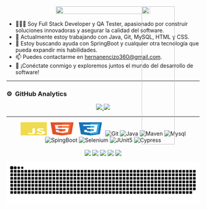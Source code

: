  <div id="header" align="center">
   <img src="https://media.giphy.com/media/v1.Y2lkPTc5MGI3NjExYWN2djlvNmN6ZjBwOGxoY2t3ZzVmdnFmMzlwd3Y2bngzbnNkZDFjMSZlcD12MV9pbnRlcm5hbF9naWZfYnlfaWQmY3Q9cw/zhYSVCirREeIZtONCI/giphy.gif" width="30%" height="30%" style="position:absolute" frameBorder="0" class="giphy-embed" allowFullScreen>
</div>
<div align="center">
 <img width="70%" height="70%" src="https://readme-typing-svg.demolab.com/?lines=¡Hi+👋,+My+name+is+Hernán+Encizo!+;¡I’m+from+Corrientes+-+Argentina!">
</div>

- 🧑🏽‍💻 Soy Full Stack Developer y QA Tester, apasionado por construir soluciones innovadoras y asegurar la calidad del software.
- 🌱 Actualmente estoy trabajando con Java, Git, MySQL, HTML y CSS.
- 🤔 Estoy buscando ayuda con SpringBoot y cualquier otra tecnología que pueda expandir mis habilidades.
- 📫 Puedes contactarme en hernanencizo360@gmail.com.
- 🔭 ¡Conéctate conmigo y exploremos juntos el mundo del desarrollo de software!
<hr>

### ⚙️ &nbsp;GitHub Analytics
<div style="display: inline_block" align="center">
 <p align="center">
 <a href="https://github.com/Hernanencizo360">
 <img height="180em" src="https://github-readme-stats-eight-theta.vercel.app/api?username=Hernanencizo360&show_icons=true&theme=algolia&include_all_commits=true&count_private=true"/>
 <img height="180em" src="https://github-readme-stats-eight-theta.vercel.app/api/top-langs/?username=Hernanencizo360&layout=compact&langs_count=8&theme=algolia"/>
 </a>
 </p>
</div>
 
<hr>
<div style="display: inline_block" align="center">
  <img alt="Js" height="35" width="70" src="https://raw.githubusercontent.com/devicons/devicon/master/icons/javascript/javascript-plain.svg">
  <img alt="HTML" height="35" width="70" src="https://raw.githubusercontent.com/devicons/devicon/master/icons/html5/html5-original.svg">
  <img alt="CSS" height="35" width="70" src="https://raw.githubusercontent.com/devicons/devicon/master/icons/css3/css3-original.svg">
  <img alt="Git" height="35" width="70" src="https://cdn.jsdelivr.net/gh/devicons/devicon/icons/git/git-original.svg">
  <img alt="Java" height="35" width="70" src="https://cdn.jsdelivr.net/gh/devicons/devicon/icons/java/java-original.svg">
  <img alt="Maven" height="35" width="70" src="https://cdn.jsdelivr.net/gh/devicons/devicon@latest/icons/maven/maven-original.svg" />
  <img alt="Mysql" height="35" width="70" src="https://cdn.jsdelivr.net/gh/devicons/devicon/icons/mysql/mysql-original.svg">
  <img alt="SpingBoot" height="35" width="70" src="https://cdn.jsdelivr.net/gh/devicons/devicon@latest/icons/spring/spring-original.svg"/>
  <img alt="Selenium" height="35" width="70" src="https://cdn.jsdelivr.net/gh/devicons/devicon@latest/icons/selenium/selenium-original.svg"/>
  <img alt="JUnit5" height="35" width="70" src="https://cdn.jsdelivr.net/gh/devicons/devicon@latest/icons/junit/junit-original.svg" />
  <img alt="Cypress" height="35" width="70" src="https://cdn.jsdelivr.net/gh/devicons/devicon@latest/icons/cypressio/cypressio-original.svg" />
</div>
<br>
<div style="display: inline_block" align="center" > 
  <a href="https://instagram.com/hernanencizo360" target="_blank"><img src="https://img.shields.io/badge/-Instagram-%23E4405F?style=for-the-badge&logo=instagram&logoColor=white" target="_blank"></a>
 <a href="https://discord.gg/kkMabznv4d" target="_blank"><img src="https://img.shields.io/badge/Discord-7289DA?style=for-the-badge&logo=discord&logoColor=white"  target="_blank"></a> 
  <a href = "mailto:hernanencizo360@gmail.com"><img src="https://img.shields.io/badge/-Gmail-%23333?style=for-the-badge&logo=gmail&logoColor=white" target="_blank"></a>
  <a href = "https://t.me/hernanencizo360"><img src="https://img.shields.io/badge/Telegram-2CA5E0?style=for-the-badge&logo=telegram&logoColor=white" target="_blank"></a>
  <a href="https://www.linkedin.com/in/hernán-encizo-b3b355229" target="_blank"><img src="https://img.shields.io/badge/LinkedIn-0077B5?style=for-the-badge&logo=linkedin&logoColor=white" target="_blank"></a>
 
  ![Snake animation](https://raw.githubusercontent.com/Platane/snk/output/github-contribution-grid-snake.svg)
 
</div>
